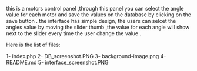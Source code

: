this is a motors control panel ,through this panel you can select the angle value for each motor and save the values on the database by clicking on the save button . 
the interface has simple design, the users can selcet the angles value by moving the slider thumb ,the value for each angle will show next to the slider every time the user change the value .

Here is the list of files:

1- index.php
2- DB_screenshot.PNG
3- background-image.png
4- README.md
5- interface_screenshot.PNG
